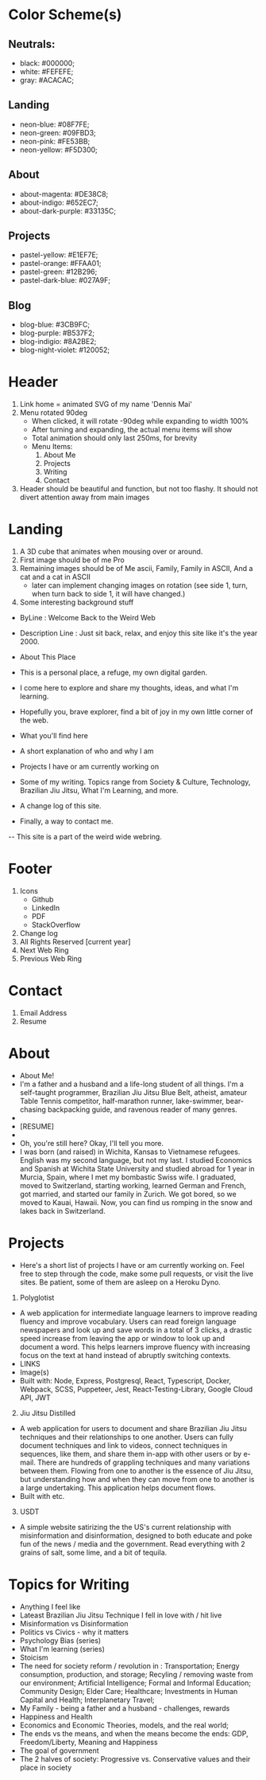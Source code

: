 # Color Scheme(s)

## Neutrals:
- black: #000000;
- white: #FEFEFE;
- gray: #ACACAC;

## Landing
- neon-blue: #08F7FE;
- neon-green: #09FBD3;
- neon-pink: #FE53BB;
- neon-yellow: #F5D300;


## About
- about-magenta: #DE38C8;
- about-indigo: #652EC7;
- about-dark-purple: #33135C;

## Projects
- pastel-yellow: #E1EF7E;
- pastel-orange: #FFAA01;
- pastel-green: #12B296;
- pastel-dark-blue: #027A9F;

## Blog
- blog-blue: #3CB9FC;
- blog-purple: #B537F2;
- blog-indigio: #8A2BE2;
- blog-night-violet: #120052;

# Header

1. Link home = animated SVG of my name 'Dennis Mai'
2. Menu rotated 90deg
    - When clicked, it will rotate -90deg while expanding to width 100%
    - After turning and expanding, the actual menu items will show
    - Total animation should only last 250ms, for brevity
    - Menu Items:
        1. About Me
        2. Projects
        3. Writing
        4. Contact
3. Header should be beautiful and function, but not too flashy. It should not divert attention away from main images

# Landing

1. A 3D cube that animates when mousing over or around.
2. First image should be of me Pro
3. Remaining images should be of Me ascii, Family, Family in ASCII, And a cat and a cat in ASCII
    - later can implement changing images on rotation (see side 1, turn, when turn back to side 1, it will have changed.)
4. Some interesting background stuff
- ByLine : Welcome Back to the Weird Web
- Description Line : Just sit back, relax, and enjoy this site like it's the year 2000.

- About This Place
- This is a personal place, a refuge, my own digital garden. 
- I come here to explore and share my thoughts, ideas, and what I'm learning.
- Hopefully you, brave explorer, find a bit of joy in my own little corner of the web.

- What you'll find here
- A short explanation of who and why I am
- Projects I have or am currently working on
- Some of my writing. Topics range from Society & Culture, Technology, Brazilian Jiu Jitsu, What I'm Learning, and more.
- A change log of this site.

- Finally, a way to contact me.

-- This site is a part of the weird wide webring.

# Footer

1. Icons
    - Github
    - LinkedIn
    - PDF
    - StackOverflow
2. Change log
3. All Rights Reserved [current year]
4. Next Web Ring
5. Previous Web Ring

# Contact

1. Email Address
2. Resume

# About

- About Me!
- I'm a father and a husband and a life-long student of all things. I'm a self-taught programmer, Brazilian Jiu Jitsu Blue Belt, atheist, amateur Table Tennis competitor, half-marathon runner, lake-swimmer, bear-chasing backpacking guide, and ravenous reader of many genres.
- 
- [RESUME]
-
- Oh, you're still here? Okay, I'll tell you more.
- I was born (and raised) in Wichita, Kansas to Vietnamese refugees. English was my second language, but not my last. I studied Economics and Spanish at Wichita State University and studied abroad for 1 year in Murcia, Spain, where I met my bombastic Swiss wife. I graduated, moved to Switzerland, starting working, learned German and French, got married, and started our family in Zurich. We got bored, so we moved to Kauai, Hawaii. Now, you can find us romping in the snow  and lakes back in Switzerland.

# Projects

- Here's a short list of projects I have or am currently working on. Feel free to step through the code, make some  pull requests, or visit the live sites. Be patient, some of them are asleep on a Heroku Dyno.

1. Polyglotist
- A web application for intermediate language learners to improve reading fluency and improve vocabulary. Users can read foreign language newspapers and look up and save words in a total of 3 clicks, a drastic speed increase from leaving the app or window to look up and document a word. This helps learners improve fluency with increasing focus on the text at hand instead of abruptly switching contexts.
- LINKS
- Image(s)
- Built with: Node, Express, Postgresql, React, Typescript, Docker, Webpack, SCSS, Puppeteer, Jest, React-Testing-Library, Google Cloud API, JWT

2. Jiu Jitsu Distilled
- A web application for users to document and share Brazilian Jiu Jitsu techniques and their relationships to one another. Users can fully document techniques and link to videos, connect techniques in sequences, like them, and share them in-app with other users or by e-mail. There are hundreds of grappling techniques and many variations between them. Flowing from one to another is the essence of Jiu Jitsu, but understanding how and when they can move from one to another is a large undertaking. This application helps document flows.
- Built with etc.

3. USDT
- A simple website satirizing the the US's current relationship with misinformation and disinformation, designed to both educate and poke fun of the news / media and the government. Read everything with 2 grains of salt, some lime, and a bit of tequila.

# Topics for Writing

- Anything I feel like
- Lateast Brazilian Jiu Jitsu Technique I fell in love with / hit live
- Misinformation vs Disinformation
- Politics vs Civics - why it matters
- Psychology Bias (series)
- What I'm learning (series)
- Stoicism
- The need for society reform / revolution in : Transportation; Energy consumption, production, and storage; Recyling / removing waste from our environment; Artificial Intelligence; Formal and Informal Education; Community Design; Elder Care; Healthcare; Investments in Human Capital and Health; Interplanetary Travel; 
- My Family - being a father and a husband - challenges, rewards
- Happiness and Health
- Economics and Economic Theories, models, and the real world; 
- The ends vs the means, and when the means become the ends: GDP, Freedom/Liberty, Meaning and Happiness
- The goal of government
- The 2 halves of society: Progressive vs. Conservative values and their place in society